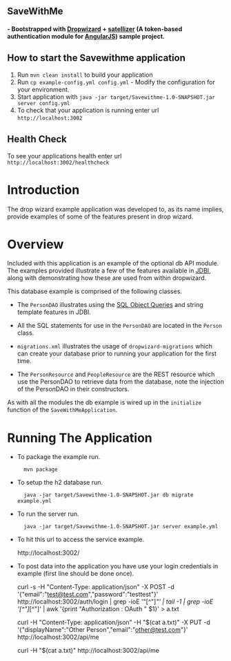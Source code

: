 ## SaveWithMe

#### - Bootstrapped with [Dropwizard](https://github.com/dropwizard/dropwizard) + [satellizer](https://github.com/sahat/satellizer) (A token-based authentication module for [AngularJS](http://angularjs.org/)) sample project.

How to start the Savewithme application
---

1. Run `mvn clean install` to build your application
1. Run `cp example-config.yml config.yml` - Modify the configuration for your environment.
1. Start application with `java -jar target/Savewithme-1.0-SNAPSHOT.jar server config.yml`
1. To check that your application is running enter url `http://localhost:3002`

Health Check
---

To see your applications health enter url `http://localhost:3002/healthcheck`


# Introduction

The drop wizard example application was developed to, as its name implies, provide examples of some of the features
present in drop wizard.

# Overview

Included with this application is an example of the optional db API module. The examples provided illustrate a few of
the features available in [JDBI](http://jdbi.org), along with demonstrating how these are used from within dropwizard.

This database example is comprised of the following classes.

* The `PersonDAO` illustrates using the [SQL Object Queries](http://jdbi.org/sql_object_api_queries/) and string template
features in JDBI.

* All the SQL statements for use in the `PersonDAO` are located in the `Person` class.

* `migrations.xml` illustrates the usage of `dropwizard-migrations` which can create your database prior to running
your application for the first time.

* The `PersonResource` and `PeopleResource` are the REST resource which use the PersonDAO to retrieve data from the database, note the injection
of the PersonDAO in their constructors.

As with all the modules the db example is wired up in the `initialize` function of the `SaveWithMeApplication`.

# Running The Application

* To package the example run.

        mvn package

* To setup the h2 database run.

        java -jar target/Savewithme-1.0-SNAPSHOT.jar db migrate example.yml

* To run the server run.

        java -jar target/Savewithme-1.0-SNAPSHOT.jar server example.yml

* To hit this url to access the service example.

	http://localhost:3002/

* To post data into the application you have use your login credentials in example (first line should be done once).

    curl -s -H "Content-Type: application/json" -X POST -d '{"email":"test@test.com","password":"testtest"}' http://localhost:3002/auth/login | grep -ioE '"[^"]*"' | tail -1 | grep -ioE '[^"]*[^"]' | awk '{print "Authorization : OAuth " $1}' > a.txt

	curl -H "Content-Type: application/json" -H "$(cat a.txt)" -X PUT -d '{"displayName":"Other Person","email":"other@test.com"}' http://localhost:3002/api/me

    curl -H "$(cat a.txt)" http://localhost:3002/api/me